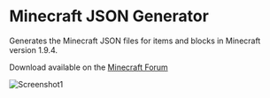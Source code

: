 # Minecraft JSON Generator

Generates the Minecraft JSON files for items and blocks in Minecraft version 1.9.4.

Download available on the [Minecraft Forum](http://www.minecraftforum.net/forums/mapping-and-modding/minecraft-tools/2733203-minecraft-json-generator)

![Screenshot1](http://i.imgur.com/VYWqDiF.png "Main window.")